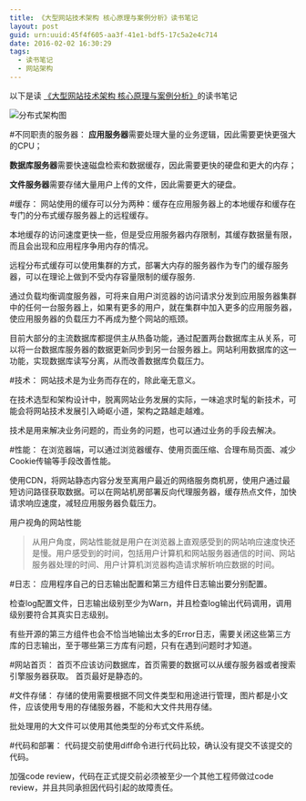 ```yaml
---
title: 《大型网站技术架构 核心原理与案例分析》读书笔记
layout: post
guid: urn:uuid:45f4f605-aa3f-41e1-bdf5-17c5a2e4c714
date: 2016-02-02 16:30:29
tags:
  - 读书笔记
  - 网站架构
---
```


以下是读 [《大型网站技术架构 核心原理与案例分析》](http://item.jd.com/11322972.html#none)的读书笔记


![分布式架构图](http://7xqk6k.com1.z0.glb.clouddn.com/1.7.jpg)


#不同职责的服务器：
**应用服务器**需要处理大量的业务逻辑，因此需要更快更强大的CPU；

**数据库服务器**需要快速磁盘检索和数据缓存，因此需要更快的硬盘和更大的内存；

**文件服务器**需要存储大量用户上传的文件，因此需要更大的硬盘。


#缓存：
网站使用的缓存可以分为两种：缓存在应用服务器上的本地缓存和缓存在专门的分布式缓存服务器上的远程缓存。

本地缓存的访问速度更快一些，但是受应用服务器内存限制，其缓存数据量有限，而且会出现和应用程序争用内存的情况。

远程分布式缓存可以使用集群的方式，部署大内存的服务器作为专门的缓存服务器，可以在理论上做到不受内存容量限制的缓存服务.

通过负载均衡调度服务器，可将来自用户浏览器的访问请求分发到应用服务器集群中的任何一台服务器上，如果有更多的用户，就在集群中加入更多的应用服务器，使应用服务器的负载压力不再成为整个网站的瓶颈。

目前大部分的主流数据库都提供主从热备功能，通过配置两台数据库主从关系，可以将一台数据库服务器的数据更新同步到另一台服务器上。网站利用数据库的这一功能，实现数据库读写分离，从而改善数据库负载压力。


#技术：
网站技术是为业务而存在的，除此毫无意义。

在技术选型和架构设计中，脱离网站业务发展的实际，一味追求时髦的新技术，可能会将网站技术发展引入崎岖小道，架构之路越走越难。

技术是用来解决业务问题的，而业务的问题，也可以通过业务的手段去解决。

#性能：
在浏览器端，可以通过浏览器缓存、使用页面压缩、合理布局页面、减少Cookie传输等手段改善性能。

使用CDN，将网站静态内容分发至离用户最近的网络服务商机房，使用户通过最短访问路径获取数据。可以在网站机房部署反向代理服务器，缓存热点文件，加快请求响应速度，减轻应用服务器负载压力。

用户视角的网站性能
>从用户角度，网站性能就是用户在浏览器上直观感受到的网站响应速度快还是慢。用户感受到的时间，包括用户计算机和网站服务器通信的时间、网站服务器处理的时间、用户计算机浏览器构造请求解析响应数据的时间。

#日志：
应用程序自己的日志输出配置和第三方组件日志输出要分别配置。

检查log配置文件，日志输出级别至少为Warn，并且检查log输出代码调用，调用级别要符合其真实日志级别。

有些开源的第三方组件也会不恰当地输出太多的Error日志，需要关闭这些第三方库的日志输出，至于哪些第三方库有问题，只有在遇到问题时才知道。

#网站首页：
首页不应该访问数据库，首页需要的数据可以从缓存服务器或者搜索引擎服务器获取。
首页最好是静态的。

#文件存储：
存储的使用需要根据不同文件类型和用途进行管理，图片都是小文件，应该使用专用的存储服务器，不能和大文件共用存储。

批处理用的大文件可以使用其他类型的分布式文件系统。

#代码和部署：
代码提交前使用diff命令进行代码比较，确认没有提交不该提交的代码。

加强code review，代码在正式提交前必须被至少一个其他工程师做过code review，并且共同承担因代码引起的故障责任。

